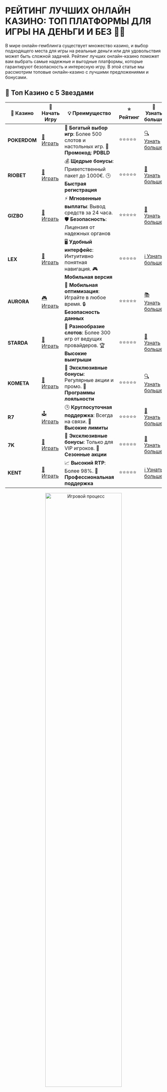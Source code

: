 # РЕЙТИНГ ЛУЧШИХ ОНЛАЙН КАЗИНО: ТОП ПЛАТФОРМЫ ДЛЯ ИГРЫ НА ДЕНЬГИ И БЕЗ 🏅💸

В мире онлайн-гемблинга существует множество казино, и выбор подходящего места для игры на реальные деньги или для удовольствия может быть сложной задачей. Рейтинг лучших онлайн-казино поможет вам выбрать самые надежные и выгодные платформы, которые гарантируют безопасность и интересную игру. В этой статье мы рассмотрим топовые онлайн-казино с лучшими предложениями и бонусами.
## 🌟 Топ Казино с 5 Звездами

| 🎲 **Казино** | 🔗 **Начать Игру** | 💡 **Преимущество** | ⭐ **Рейтинг** | 🔗 **Узнать больше** |
|--------------|---------------------|---------------------|----------------|----------------------|
| **POKERDOM** | [🎲 Играть](https://brandplay.link/4k77v2yx) | 🎉 **Богатый выбор игр**: Более 500 слотов и настольных игр. 🎁 **Промокод**: **PDBLD** | ⭐⭐⭐⭐⭐ | [🔍 Узнать больше](https://brandplay.link/4k77v2yx) |
| **RIOBET**   | [🎰 Играть](https://brandplay.link/7xBLTPyj) | 💰 **Щедрые бонусы**: Приветственный пакет до 1000€. 🕒 **Быстрая регистрация** | ⭐⭐⭐⭐⭐ | [📖 Узнать больше](https://brandplay.link/7xBLTPyj) |
| **GIZBO**    | [🎲 Играть](https://brandplay.link/bprXw4YV) | ⚡ **Мгновенные выплаты**: Вывод средств за 24 часа. 🛡️ **Безопасность**: Лицензия от надежных органов | ⭐⭐⭐⭐⭐ | [📝 Узнать больше](https://brandplay.link/bprXw4YV) |
| **LEX**      | [🤑 Играть](https://brandplay.link/zW4hdDFV) | 🖥️ **Удобный интерфейс**: Интуитивно понятная навигация. 🎮 **Мобильная версия** | ⭐⭐⭐⭐⭐ | [ℹ️ Узнать больше](https://brandplay.link/zW4hdDFV) |
| **AURORA**   | [🎮 Играть](https://10trafic-stat2.com/click/668546556bcc6313411604bd/6766/13032/subaccount) | 📱 **Мобильная оптимизация**: Играйте в любое время. 🔒 **Безопасность данных** | ⭐⭐⭐⭐⭐ | [📚 Узнать больше](https://10trafic-stat2.com/click/668546556bcc6313411604bd/6766/13032/subaccount) |
| **STARDA**   | [🎯 Играть](https://brandplay.link/fB7xwRFL) | 🎰 **Разнообразие слотов**: Более 300 игр от ведущих провайдеров. 🏆 **Высокие выигрыши** | ⭐⭐⭐⭐⭐ | [🔎 Узнать больше](https://brandplay.link/fB7xwRFL) |
| **KOMETA**   | [🎰 Играть](https://brandplay.link/8ZymQJV8) | 🎁 **Эксклюзивные бонусы**: Регулярные акции и промо. 🔄 **Программы лояльности** | ⭐⭐⭐⭐⭐ | [🔍 Узнать больше](https://brandplay.link/8ZymQJV8) |
| **R7**       | [🕹️ Играть](https://brandplay.link/bMd3Yjsw) | 🕒 **Круглосуточная поддержка**: Всегда на связи. 💸 **Высокие лимиты** | ⭐⭐⭐⭐⭐ | [📖 Узнать больше](https://brandplay.link/bMd3Yjsw) |
| **7K**       | [🎲 Играть](https://brandplay.link/BvQyFShp) | 🌟 **Эксклюзивные бонусы**: Только для VIP игроков. 🎉 **Сезонные акции** | ⭐⭐⭐⭐⭐ | [📝 Узнать больше](https://brandplay.link/BvQyFShp) |
| **KENT**     | [🤑 Играть](https://brandplay.link/Fv2WP3js) | 📈 **Высокий RTP**: Более 98%. 💼 **Профессиональная поддержка** | ⭐⭐⭐⭐⭐ | [ℹ️ Узнать больше](https://brandplay.link/Fv2WP3js) |

<div align="center"> <img src="https://i.pinimg.com/originals/1d/b3/25/1db325483acbe642c6d4e6fdd73a4988.gif" alt="Игровой процесс" width="70%"> </div>
---

## ⭐⭐⭐⭐⭐ Превосходное Качество

| 🎲 **Казино** | 🔗 **Начать Игру** | 💡 **Преимущество** | ⭐ **Рейтинг** | 🔗 **Узнать больше** |
|--------------|---------------------|---------------------|----------------|----------------------|
| **1Xslots**  | [🎮 Играть](https://brandplay.link/hSB1khtr) | 🎉 **Множество акций**: Еженедельные бонусы и турниры. 🛡️ **Безопасность** | ⭐⭐⭐⭐⭐ | [📚 Узнать больше](https://brandplay.link/hSB1khtr) |
| **GAMA**     | [🎯 Играть](https://brandplay.link/j6NMKsDz) | 🔍 **Интуитивный интерфейс**: Легкость использования. 🏅 **Престижные турниры** | ⭐⭐⭐⭐⭐ | [🔎 Узнать больше](https://brandplay.link/j6NMKsDz) |
| **ONION**    | [🎰 Играть](https://brandplay.link/zBGRVpQ9) | 🤑 **Низкие ставки**: Идеально для начинающих. 🔄 **Быстрые выводы** | ⭐⭐⭐⭐⭐ | [🔍 Узнать больше](https://brandplay.link/zBGRVpQ9) |
| **ЧЕМПИОН** | [🕹️ Играть](https://temon-gter.cfd/go/lRq?p80412p304504pcc44t17455) | 🏅 **Лояльная программа**: Награды за активность. 🎁 **Ежемесячные бонусы** | ⭐⭐⭐⭐⭐ | [📖 Узнать больше](https://temon-gter.cfd/go/lRq?p80412p304504pcc44t17455) |
| **VAVADA**  | [🎲 Играть](https://vavadapartner.pro/?promo=ea5c9275-6854-4505-94fc-95ab18221945-linkb2) | 🚀 **Быстрая регистрация**: Начните играть мгновенно. 🔐 **Безопасные транзакции** | ⭐⭐⭐⭐⭐ | [📝 Узнать больше](https://vavadapartner.pro/?promo=ea5c9275-6854-4505-94fc-95ab18221945-linkb2) |
| **FRIENDS** | [🤑 Играть](https://gofriends.kim/linkb2) | 🤝 **Социальные игры**: Играйте с друзьями. 🌐 **Мультиплатформенность** | ⭐⭐⭐⭐⭐ | [ℹ️ Узнать больше](https://gofriends.kim/linkb2) |
| **1WIN**     | [🎮 Играть](https://brandplay.link/smXVpBbG) | 🏆 **Спортивные ставки**: Широкий выбор видов спорта. 💵 **Высокие коэффициенты** | ⭐⭐⭐⭐⭐ | [📚 Узнать больше](https://brandplay.link/smXVpBbG) |
| **DRIP**     | [🎯 Играть](https://drp-ircp01.com/c07e6a3db) | 🌐 **Инновационные игры**: Новейшие игровые технологии. 🛡️ **Высокая безопасность** | ⭐⭐⭐⭐⭐ | [🔎 Узнать больше](https://drp-ircp01.com/c07e6a3db) |
| **JOYCASINO** | [🎰 Играть](https://rpc30.call2me.pro/?/ru/registration?apkpop=0&partner=p24970p3291217pc98f) | 🎁 **Приятные бонусы**: Ежедневные акции и подарки. 🕹️ **Разнообразие игр** | ⭐⭐⭐⭐⭐ | [🔍 Узнать больше](https://rpc30.call2me.pro/?/ru/registration?apkpop=0&partner=p24970p3291217pc98f) |

<div align="center"> <img src="https://i.pinimg.com/originals/1d/b3/25/1db325483acbe642c6d4e6fdd73a4988.gif" alt="Игровой процесс" width="70%"> </div>
---

## 🌟 Казино с Прекрасными Бонусами

| 🎲 **Казино** | 🔗 **Начать Игру** | 💡 **Преимущество** | ⭐ **Рейтинг** | 🔗 **Узнать больше** |
|--------------|---------------------|---------------------|----------------|----------------------|
| **SYKAA**    | [🎮 Играть](https://s-two-way.com/?source=linkb2&pid=30697) | 💸 **Доступные ставки**: Идеально для новичков. 🎁 **Щедрые бонусы** | ⭐⭐⭐⭐⭐ | [🔍 Узнать больше](https://s-two-way.com/?source=linkb2&pid=30697) |
| **ROX**      | [🕹️ Играть](https://rox-pvwfpjgcxe.com/cb1ee18a5) | 🎉 **Большие выигрыши**: Возможность выигрывать большие суммы. 🛡️ **Безопасность** | ⭐⭐⭐⭐⭐ | [📖 Узнать больше](https://rox-pvwfpjgcxe.com/cb1ee18a5) |
| **FRESH**    | [🎯 Играть](https://fresh-eumwkxwao.com/c3f7b485d) | 🌐 **Мобильное приложение**: Играйте в любое время, в любом месте. 🏆 **Турниры** | ⭐⭐⭐⭐⭐ | [🔍 Узнать больше](https://fresh-eumwkxwao.com/c3f7b485d) |
| **SOL**      | [🎲 Играть](https://sol-mmtdzfbaco.com/cb2415bca) | 🎁 **Подарки для игроков**: Бонусы, фриспины и многое другое. 🥇 **VIP программа** | ⭐⭐⭐⭐⭐ | [🔎 Узнать больше](https://sol-mmtdzfbaco.com/cb2415bca) |
| **BC.GAME**  | [🎰 Играть](https://partnerbcgame.com/dcc53d441) | 🛡️ **Безопасность транзакций**: Надежные способы вывода и депозита. 🎉 **Регулярные турниры** | ⭐⭐⭐⭐⭐ | [🔍 Узнать больше](https://partnerbcgame.com/dcc53d441) |

<div align="center"> <img src="https://i.pinimg.com/originals/1d/b3/25/1db325483acbe642c6d4e6fdd73a4988.gif" alt="Игровой процесс" width="70%"> </div>

## ПРИЧИНЫ ИГРАТЬ В ЛУЧШИХ ОНЛАЙН-КАЗИНО 🎰

Выбор качественного онлайн-казино важен для безопасности и комфорта игроков. Вот несколько причин, почему стоит доверять только лучшим платформам:

- **Надежность**: Лучшие онлайн-казино лицензированы и используют современные технологии для защиты ваших данных и средств.
- **Широкий выбор игр**: Казино предлагают не только слоты, но и настольные игры, рулетку, покер, баккару и игры с живыми дилерами.
- **Щедрые бонусы и акции**: Лучшие казино предлагают щедрые бонусы, фриспины и другие выгодные предложения для новых игроков.
- **Мобильная версия**: Большинство топовых казино имеют мобильные приложения или адаптивные версии сайтов, позволяя играть в любые игры прямо с телефона.
- **Качество обслуживания**: Высококачественная служба поддержки поможет вам в решении любых вопросов, связанных с игрой и пополнением счета.

## КАК ВЫБРАТЬ ЛУЧШЕЕ ОНЛАЙН-КАЗИНО? 🤔

При выборе онлайн-казино, обратите внимание на следующие факторы:

1. **Лицензия и репутация**: Одна из самых важных характеристик — наличие лицензии. Это гарантирует честность игры и безопасность.
2. **Выбор игр**: Хорошие казино предлагают разнообразные слоты, настольные игры, а также живое казино с настоящими дилерами.
3. **Бонусы и акции**: Лучшие казино предлагают большие бонусы на первый депозит, а также фриспины и бездепозитные бонусы.
4. **Методы пополнения и вывода средств**: Удобные и безопасные способы оплаты и вывода средств, включая банковские карты, электронные кошельки и криптовалюты.
5. **Поддержка клиентов**: Важно, чтобы служба поддержки работала круглосуточно и была готова помочь в любой ситуации.

## ТОП-5 ЛУЧШИХ ОНЛАЙН-КАЗИНО 🏆

### 1. **Vavada Casino** 💎
Vavada — это популярная и надежная платформа с широким выбором игр от ведущих разработчиков. Казино предоставляет щедрые бонусы и акции для новых игроков, а также быстрые выплаты. Это идеальный выбор для тех, кто ищет высококачественный гемблинг.

### 2. **Pokerdom** 🃏
Pokerdom — это не только отличная платформа для игры в покер, но и место для множества других азартных игр. Казино привлекает игроков стабильными выплатами и разнообразными бонусами, включая бонусы на депозит и фриспины.

### 3. **PlayFortuna** 🎉
PlayFortuna занимает одно из ведущих мест в рейтингах благодаря большому выбору слотов, настольных игр и живых казино. Казино предоставляет щедрые бонусы и проводит регулярные акции для своих пользователей.

### 4. **Gama Casino** 🌟
Gama Casino — это одна из самых популярных платформ среди игроков, благодаря удобному интерфейсу и большому выбору игр. Казино также гарантирует быстрые выплаты и безопасные транзакции, а также предлагает разнообразные бонусы и акции.

### 5. **Riobet** 💰
Riobet — это проверенное онлайн-казино, которое нравится игрокам за стабильность и широкий выбор игр. Здесь есть все, что нужно для увлекательного времяпрепровождения: от классических слотов до игр с живыми дилерами.

## КАК ОЦЕНИВАЮТ ЛУЧШИЕ КАЗИНО? 🌟

### 1. **Качество игр**
Казино с высоким рейтингом предлагают разнообразие качественных игр от известных разработчиков, таких как Microgaming, NetEnt, Playtech и других. Это означает, что вы получите увлекательный опыт игры с хорошими шансами на победу.

### 2. **Бонусы и акции**
Лучшие онлайн-казино предоставляют разнообразные бонусы, включая приветственные пакеты, фриспины и бонусы за депозит. Убедитесь, что казино предлагает прозрачные условия для получения бонусов.

### 3. **Методы пополнения и вывода средств**
В лучших казино доступны разнообразные способы оплаты, включая банковские карты, электронные кошельки и криптовалюты, что делает процесс пополнения счета и вывода выигрышей удобным и быстрым.

### 4. **Поддержка клиентов**
Качество поддержки клиентов — один из ключевых факторов. В лучших онлайн-казино служба поддержки работает 24/7 и готова помочь вам с любыми вопросами или проблемами.

### 5. **Мобильная версия**
На популярных платформах есть мобильные приложения или адаптивные версии сайтов, которые позволяют вам играть в любимые игры на ходу, без потери качества и функционала.

## ЗАКЛЮЧЕНИЕ: КАК ВЫБРАТЬ ЛУЧШЕЕ ОНЛАЙН-КАЗИНО? 🎯

Выбирая онлайн-казино, важно учитывать все параметры: лицензирование, репутацию, бонусы, выбор игр и качество обслуживания. Рейтинг лучших онлайн-казино поможет вам найти оптимальную платформу для безопасной и увлекательной игры на деньги. Удачи в поисках своего идеального казино! 🍀💰
